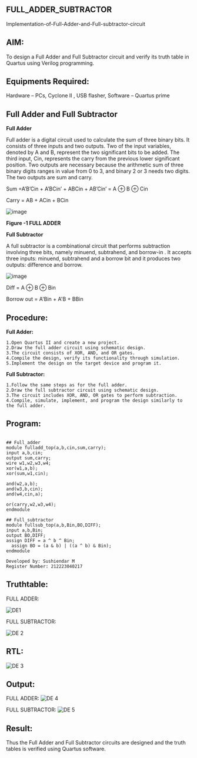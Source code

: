 ## FULL_ADDER_SUBTRACTOR

Implementation-of-Full-Adder-and-Full-subtractor-circuit

## AIM:

To design a Full Adder and Full Subtractor circuit and verify its truth table in Quartus using Verilog programming.

## Equipments Required:
Hardware – PCs, Cyclone II , USB flasher, Software – Quartus prime

## Full Adder and Full Subtractor

**Full Adder**

Full adder is a digital circuit used to calculate the sum of three binary bits. It consists of three inputs and two outputs. Two of the input variables, denoted by A and B, represent the two significant bits to be added. The third input, Cin, represents the carry from the previous lower significant position. Two outputs are necessary because the arithmetic sum of three binary digits ranges in value from 0 to 3, and binary 2 or 3 needs two digits. The two outputs are sum and carry.

Sum =A’B’Cin + A’BCin’ + ABCin + AB’Cin’ = A ⊕ B ⊕ Cin 

Carry = AB + ACin + BCin

![image](https://github.com/naavaneetha/FULL_ADDER_SUBTRACTOR/assets/154305477/0f30ba51-5ffb-4198-845f-18e054f675e7)

**Figure -1 FULL ADDER**

**Full Subtractor**

A full subtractor is a combinational circuit that performs subtraction involving three bits, namely minuend, subtrahend, and borrow-in . It accepts three inputs: minuend, subtrahend and a borrow bit and it produces two outputs: difference and borrow.

![image](https://github.com/naavaneetha/FULL_ADDER_SUBTRACTOR/assets/154305477/02b24f51-ab51-4304-9ad6-7b81ffc1ead5)

Diff = A ⊕ B ⊕ Bin 

Borrow out = A'Bin + A'B + BBin

## Procedure:

**Full Adder:**
```
1.Open Quartus II and create a new project.
2.Draw the full adder circuit using schematic design.
3.The circuit consists of XOR, AND, and OR gates. 
4.Compile the design, verify its functionality through simulation. 
5.Implement the design on the target device and program it.
```


**Full Subtractor:** 
```
1.Follow the same steps as for the full adder. 
2.Draw the full subtractor circuit using schematic design. 
3.The circuit includes XOR, AND, OR gates to perform subtraction. 
4.Compile, simulate, implement, and program the design similarly to the full adder.
```

## Program:

```

## Full_adder
module fulladd_top(a,b,cin,sum,carry);
input a,b,cin;
output sum,carry;
wire w1,w2,w3,w4;       
xor(w1,a,b);
xor(sum,w1,cin);        

and(w2,a,b);
and(w3,b,cin);
and(w4,cin,a);

or(carry,w2,w3,w4);
endmodule 

## Full_subtractor
module fullsub_top(a,b,Bin,BO,DIFF);
input a,b,Bin;
output BO,DIFF;
assign DIFF = a ^ b ^ Bin;
  assign BO = (a & b) | ((a ^ b) & Bin);
endmodule
```

```
Developed by: Sushiendar M
Register Number: 212223040217
```

## Truthtable:

FULL ADDER:

![DE1](https://github.com/SAISANJAY10/FULL_ADDER_SUBTRACTOR/assets/144228073/f97159fe-c7b3-4edb-9662-2e3361852419)


FULL SUBTRACTOR:

![DE 2](https://github.com/SAISANJAY10/FULL_ADDER_SUBTRACTOR/assets/144228073/8e4cca62-73c4-41ad-a85d-76069ffb09a4)

## RTL:
![DE 3](https://github.com/SAISANJAY10/FULL_ADDER_SUBTRACTOR/assets/144228073/5cbf4a70-16a7-4e2f-9744-79f5cd02a39e)


## Output:

FULL ADDER:
![DE 4](https://github.com/SAISANJAY10/FULL_ADDER_SUBTRACTOR/assets/144228073/24ff3eaf-3484-40d4-bdd5-cbfd7bec0cd2)

FULL SUBTRACTOR:
![DE 5](https://github.com/SAISANJAY10/FULL_ADDER_SUBTRACTOR/assets/144228073/45b90fac-3f86-4016-a1df-50090d727f81)


## Result:

Thus the Full Adder and Full Subtractor circuits are designed and the truth tables is verified using Quartus software.
